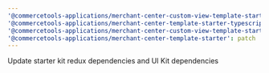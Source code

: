 ```yaml
---
'@commercetools-applications/merchant-center-custom-view-template-starter-typescript': patch
'@commercetools-applications/merchant-center-template-starter-typescript': patch
'@commercetools-applications/merchant-center-custom-view-template-starter': patch
'@commercetools-applications/merchant-center-template-starter': patch
---
```


Update starter kit redux dependencies and UI Kit dependencies

